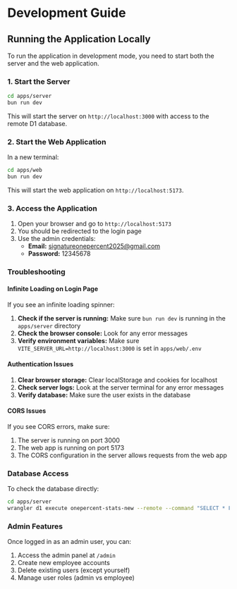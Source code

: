 # Development Guide

## Running the Application Locally

To run the application in development mode, you need to start both the server and the web application.

### 1. Start the Server

```bash
cd apps/server
bun run dev
```

This will start the server on `http://localhost:3000` with access to the remote D1 database.

### 2. Start the Web Application

In a new terminal:

```bash
cd apps/web
bun run dev
```

This will start the web application on `http://localhost:5173`.

### 3. Access the Application

1. Open your browser and go to `http://localhost:5173`
2. You should be redirected to the login page
3. Use the admin credentials:
   - **Email:** signatureonepercent2025@gmail.com
   - **Password:** 12345678

### Troubleshooting

#### Infinite Loading on Login Page

If you see an infinite loading spinner:

1. **Check if the server is running:** Make sure `bun run dev` is running in the `apps/server` directory
2. **Check the browser console:** Look for any error messages
3. **Verify environment variables:** Make sure `VITE_SERVER_URL=http://localhost:3000` is set in `apps/web/.env`

#### Authentication Issues

1. **Clear browser storage:** Clear localStorage and cookies for localhost
2. **Check server logs:** Look at the server terminal for any error messages
3. **Verify database:** Make sure the user exists in the database

#### CORS Issues

If you see CORS errors, make sure:
1. The server is running on port 3000
2. The web app is running on port 5173
3. The CORS configuration in the server allows requests from the web app

### Database Access

To check the database directly:

```bash
cd apps/server
wrangler d1 execute onepercent-stats-new --remote --command "SELECT * FROM user"
```

### Admin Features

Once logged in as an admin user, you can:
1. Access the admin panel at `/admin`
2. Create new employee accounts
3. Delete existing users (except yourself)
4. Manage user roles (admin vs employee)
